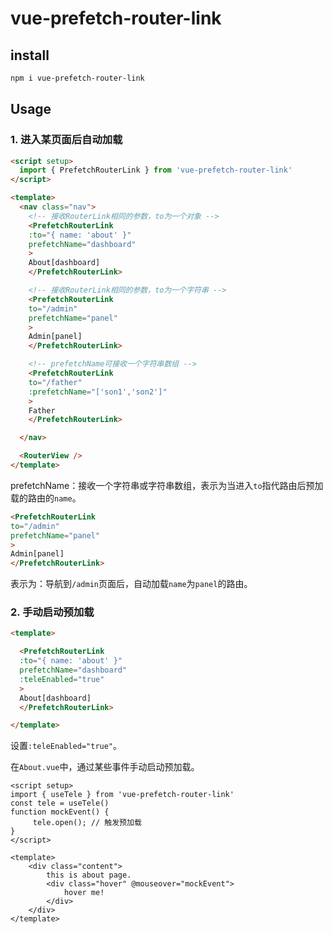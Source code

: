 # vue-prefetch-router-link


## install

```bash
npm i vue-prefetch-router-link
```

## Usage

### 1. 进入某页面后自动加载
```html
<script setup>
  import { PrefetchRouterLink } from 'vue-prefetch-router-link'
</script>

<template>
  <nav class="nav">
    <!-- 接收RouterLink相同的参数，to为一个对象 -->
    <PrefetchRouterLink 
    :to="{ name: 'about' }" 
    prefetchName="dashboard"
    >
    About[dashboard]
    </PrefetchRouterLink>

    <!-- 接收RouterLink相同的参数，to为一个字符串 -->
    <PrefetchRouterLink 
    to="/admin" 
    prefetchName="panel"
    >
    Admin[panel]
    </PrefetchRouterLink>

    <!-- prefetchName可接收一个字符串数组 -->
    <PrefetchRouterLink 
    to="/father" 
    :prefetchName="['son1','son2']"
    >
    Father
    </PrefetchRouterLink>

  </nav>

  <RouterView />
</template>
```
prefetchName：接收一个字符串或字符串数组，表示为当进入`to`指代路由后预加载的路由的`name`。

```html
<PrefetchRouterLink 
to="/admin" 
prefetchName="panel" 
>
Admin[panel]
</PrefetchRouterLink>
```
表示为：导航到`/admin`页面后，自动加载`name`为`panel`的路由。

### 2. 手动启动预加载
```html
<template>

  <PrefetchRouterLink 
  :to="{ name: 'about' }" 
  prefetchName="dashboard" 
  :teleEnabled="true"
  >
  About[dashboard]
  </PrefetchRouterLink>

</template>
```
设置`:teleEnabled="true"`。

在`About.vue`中，通过某些事件手动启动预加载。
```vue
<script setup>
import { useTele } from 'vue-prefetch-router-link'
const tele = useTele()
function mockEvent() {
     tele.open(); // 触发预加载
}
</script>

<template>
    <div class="content">
        this is about page.
        <div class="hover" @mouseover="mockEvent">
            hover me!
        </div>
    </div>
</template>
```